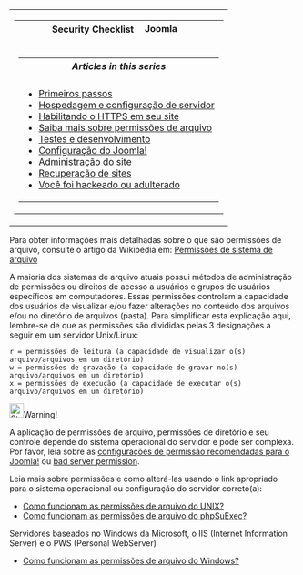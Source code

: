 <!-- Filename: Security_Checklist/Where_can_you_learn_more_about_file_permissions%3F / Display title: Lista de verificação de segurança/Onde você pode aprender mais sobre permissões de arquivo? -->

<table class="navbox" data-cellspacing="0">

<tbody>
<tr class="odd">
<td><table class="nowraplinks navbox-inner" data-cellspacing="0">

<tbody>
<tr class="header">
<th colspan="2" class="navbox-title" scope="col">Security Checklist <img
src="https://docs.joomla.org/images/7/7b/Compat_icon_CMS.png"
decoding="async" data-file-width="87" data-file-height="17" width="87"
height="17" alt="Joomla CMS" /></th>
</tr>
&#10;<tr class="odd">
<td></td>
<td></td>
</tr>
<tr class="even">
<td colspan="2" class="navbox-abovebelow"></td>
</tr>
<tr class="odd">
<td></td>
<td></td>
</tr>
<tr class="even">
<td colspan="2" class="navbox-list navbox-odd"><table
class="nowraplinks navbox-subgroup" data-cellspacing="0">

<tbody>
<tr class="header">
<th colspan="2" class="navbox-title" scope="col"><em>Articles in this
series</em></th>
</tr>
&#10;<tr class="odd">
<td></td>
<td></td>
</tr>
<tr class="even">
<td colspan="2" class="navbox-list navbox-odd"><ul>
<li><a href="https://docs.joomla.org/Security_Checklist/Getting_Started"
title="Special:MyLanguage/Security Checklist/Getting Started">Primeiros
passos</a></li>
<li><a
href="https://docs.joomla.org/Security_Checklist/Hosting_and_Server_Setup"
title="Special:MyLanguage/Security Checklist/Hosting and Server Setup">Hospedagem
e configuração de servidor</a></li>
<li><a href="https://docs.joomla.org/Enabling_HTTPS_on_your_site"
title="Special:MyLanguage/Enabling HTTPS on your site">Habilitando o
HTTPS em seu site</a></li>
<li><a
href="https://docs.joomla.org/Security_Checklist/Where_can_you_learn_more_about_file_permissions%3F"
title="Special:MyLanguage/Security Checklist/Where can you learn more about file permissions?">Saiba
mais sobre permissões de arquivo</a></li>
<li><a
href="https://docs.joomla.org/Security_Checklist/Testing_and_Development"
title="Special:MyLanguage/Security Checklist/Testing and Development">Testes
e desenvolvimento</a></li>
<li><a href="https://docs.joomla.org/Security_Checklist/Joomla!_Setup"
title="Special:MyLanguage/Security Checklist/Joomla! Setup">Configuração
do Joomla!</a></li>
<li><a
href="https://docs.joomla.org/Security_Checklisthttps://docs.joomla.org/Security%20Checklist/Site%20Administration">Administração
do site</a></li>
<li><a
href="https://docs.joomla.org/Security_Checklisthttps://docs.joomla.org/Security%20Checklist/Site%20Recovery">Recuperação
de sites</a></li>
<li><a
href="https://docs.joomla.org/Security_Checklist/You_have_been_hacked_or_defaced"
title="Special:MyLanguage/Security Checklist/You have been hacked or defaced">Você
foi hackeado ou adulterado</a></li>
</ul></td>
</tr>
</tbody>
</table></td>
</tr>
</tbody>
</table></td>
</tr>
</tbody>
</table>

Para obter informações mais detalhadas sobre o que são permissões de
arquivo, consulte o artigo da Wikipédia em:
<a href="https://en.wikipedia.org/wiki/Filesystem_permissions"
class="extiw" title="wikipedia:Filesystem permissions">Permissões de
sistema de arquivo</a>

A maioria dos sistemas de arquivo atuais possui métodos de administração
de permissões ou direitos de acesso a usuários e grupos de usuários
específicos em computadores. Essas permissões controlam a capacidade dos
usuários de visualizar e/ou fazer alterações no conteúdo dos arquivos
e/ou no diretório de arquivos (pasta). Para simplificar esta explicação
aqui, lembre-se de que as permissões são divididas pelas 3 designações a
seguir em um servidor Unix/Linux:

    r = permissões de leitura (a capacidade de visualizar o(s) arquivo/arquivos em um diretório)
    w = permissões de gravação (a capacidade de gravar no(s) arquivo/arquivos em um diretório)
    x = permissões de execução (a capacidade de executar o(s) arquivo/arquivos em um diretório)

<img
src="https://docs.joomla.org/images/thumb/4/41/Stop_hand_nuvola.svg.png/25px-Stop_hand_nuvola.svg.png"
decoding="async"
srcset="https://docs.joomla.org/images/thumb/4/41/Stop_hand_nuvola.svg.png/38px-Stop_hand_nuvola.svg.png 1.5x, https://docs.joomla.org/images/4/41/Stop_hand_nuvola.svg.png 2x"
data-file-width="40" data-file-height="40" width="25" height="25"
alt="Stop hand nuvola.svg.png" />Warning!

A aplicação de permissões de arquivo, permissões de diretório e seu
controle depende do sistema operacional do servidor e pode ser complexa.
Por favor, leia sobre as [configurações de permissão recomendadas para o
Joomla!](https://docs.joomla.org/Verifying_permissions#Recommended_settings "Verifying permissions")
ou [bad server
permission](https://docs.joomla.org/Security_Checklist/You_have_been_hacked_or_defaced#777_Permissions "Security Checklist/You have been hacked or defaced").

Leia mais sobre permissões e como alterá-las usando o link apropriado
para o sistema operacional ou configuração do servidor correto(a):

- [Como funcionam as permissões de arquivo do
  UNIX?](https://docs.joomla.org/How_do_UNIX_file_permissions_work%3F "How do UNIX file permissions work?")
- [Como funcionam as permissões de arquivo do
  phpSuExec?](https://docs.joomla.org/How_do_phpSuExec_file_permissions_work%3F "How do phpSuExec file permissions work?")

Servidores baseados no Windows da Microsoft, o IIS (Internet Information
Server) e o PWS (Personal WebServer)

- [Como funcionam as permissões de arquivo do
  Windows?](https://docs.joomla.org/How_do_Windows_file_permissions_work%3F "How do Windows file permissions work?")
